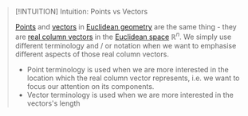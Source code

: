 >[!INTUITION] Intuition: Points vs Vectors
>
>[Points](Points%20in%20Geometry.md) and [vectors](Vectors%20in%20Geometry.md) in [Euclidean geometry](../Euclidean%20Geometry.md) are the same thing - they are [real column vectors](../../../Algebra/Linear%20Algebra/Matrices/Row%20and%20Column%20Vectors/Real%20Vectors/Real%20Vector.md) in the [Euclidean space](../Euclidean%20Space.md) $\mathbb{R}^n$. We simply use different terminology and / or notation when we want to emphasise different aspects of those real column vectors.
>
>- Point terminology is used when we are more interested in the location which the real column vector represents, i.e. we want to focus our attention on its components.
>- Vector terminology is used when we are more interested in the vectors's length 
>